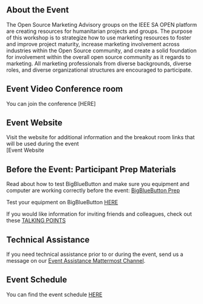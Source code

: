 ## About the Event
The Open Source Marketing Advisory groups on the IEEE SA OPEN platform are creating resources for humanitarian projects and groups. The purpose of this workshop is to strategize how to use marketing resources to foster and improve project maturity, increase marketing involvement across industries within the Open Source community, and create a solid foundation for involvement within the overall open source community as it regards to marketing. All marketing professionals from diverse backgrounds, diverse roles, and diverse organizational structures are encouraged to participate.

## Event Video Conference room
You can join the conference [HERE]

## Event Website
Visit the website for additional information and the breakout room links that will be used during the event <br>
[Event Website

## Before the Event: Participant Prep Materials
Read about how to test BigBlueButton and make sure you equipment and computer are working correctly before the event: [BigBlueButton Prep](https://opensource.ieee.org/workshops/maymagworkshop/20210504-workshop-info/20210504-workshop-registration/-/blob/main/Event%20Information/Checking_bbb.md)

Test your equipment on BigBlueButton [HERE](https://test.bigbluebutton.org/) 

If you would like information for inviting friends and colleagues, check out these [TALKING POINTS](https://opensource.ieee.org/workshops/advisory-groups/event-information/-/blob/main/talking_points_open.md)

## Technical Assistance
If you need technical assistance prior to or during the event, send us a message on our [Event Assistance Mattermost Channel](https://mattermost.leadingbit.com:3443/signup_user_complete/?id=9n6o9sxb43dbjrb9obofszyima).<br>


## Event Schedule
You can find the event schedule [HERE](https://opensource.ieee.org/workshops/maymagworkshop/20210504-workshop-info/20210504-workshop-registration/-/blob/main/Event%20Information/20210504-event-schedule.md)





